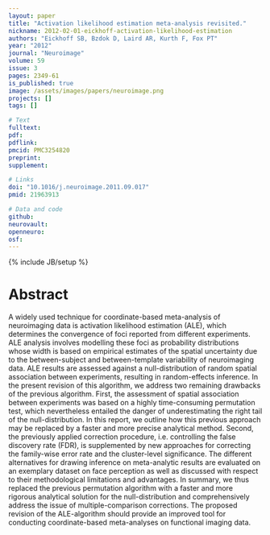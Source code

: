 ```yaml
---
layout: paper
title: "Activation likelihood estimation meta-analysis revisited."
nickname: 2012-02-01-eickhoff-activation-likelihood-estimation
authors: "Eickhoff SB, Bzdok D, Laird AR, Kurth F, Fox PT"
year: "2012"
journal: "Neuroimage"
volume: 59
issue: 3
pages: 2349-61
is_published: true
image: /assets/images/papers/neuroimage.png
projects: []
tags: []

# Text
fulltext:
pdf:
pdflink:
pmcid: PMC3254820
preprint:
supplement:

# Links
doi: "10.1016/j.neuroimage.2011.09.017"
pmid: 21963913

# Data and code
github:
neurovault:
openneuro:
osf:
---
```

{% include JB/setup %}

# Abstract

A widely used technique for coordinate-based meta-analysis of neuroimaging data is activation likelihood estimation (ALE), which determines the convergence of foci reported from different experiments. ALE analysis involves modelling these foci as probability distributions whose width is based on empirical estimates of the spatial uncertainty due to the between-subject and between-template variability of neuroimaging data. ALE results are assessed against a null-distribution of random spatial association between experiments, resulting in random-effects inference. In the present revision of this algorithm, we address two remaining drawbacks of the previous algorithm. First, the assessment of spatial association between experiments was based on a highly time-consuming permutation test, which nevertheless entailed the danger of underestimating the right tail of the null-distribution. In this report, we outline how this previous approach may be replaced by a faster and more precise analytical method. Second, the previously applied correction procedure, i.e. controlling the false discovery rate (FDR), is supplemented by new approaches for correcting the family-wise error rate and the cluster-level significance. The different alternatives for drawing inference on meta-analytic results are evaluated on an exemplary dataset on face perception as well as discussed with respect to their methodological limitations and advantages. In summary, we thus replaced the previous permutation algorithm with a faster and more rigorous analytical solution for the null-distribution and comprehensively address the issue of multiple-comparison corrections. The proposed revision of the ALE-algorithm should provide an improved tool for conducting coordinate-based meta-analyses on functional imaging data.
